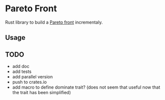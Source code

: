 # Pareto Front

Rust library to build a [Pareto front](https://en.wikipedia.org/wiki/Pareto_front) incrementaly.

## Usage

## TODO

- add doc
- add tests
- add parallel version
- push to crates.io
- add macro to define dominate trait? (does not seem that useful now that the trait has been simplified)

